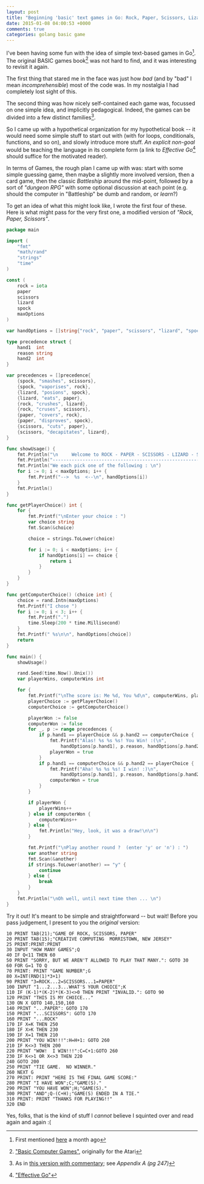 ```yaml
---
layout: post
title: "Beginning 'basic' text games in Go: Rock, Paper, Scissors, Lizard, Spock"
date: 2015-01-08 04:00:53 +0000
comments: true
categories: golang basic game
---
```


I've been having some fun with the idea of simple text-based games in Go[^1]. The original BASIC games book[^2] was not hard to find, and it was interesting to revisit it again.

The first thing that stared me in the face was just how _bad_ (and by "bad" I mean _incomprehensible_) most of the code was. In my nostalgia I had completely lost sight of this.

The second thing was how nicely self-contained each game was, focussed on one simple idea, and implicitly pedagogical. Indeed, the games can be divided into a few distinct families[^3].

So I came up with a hypothetical organization for my hypothetical book -- it would need some simple stuff to start out with (with for loops, conditionals, functions, and so on), and slowly introduce more stuff. _An explicit non-goal_ would be teaching the language in its complete form (a link to _Effective Go_[^4] should suffice for the motivated reader).

In terms of Games, the rough plan I came up with was: start with some simple guessing game, then maybe a slightly more involved version, then a card game, then the classic _Battleship_ around the mid-point, followed by a sort of _"dungeon RPG"_ with some optional discussion at each point (e.g. should the computer in "Battleship" be dumb and random, or _learn_?)

To get an idea of what this might look like, I wrote the first four of these. Here is what might pass for the very first one, a modified version of _"Rock, Paper, Scissors"_.

```go
package main

import (
	"fmt"
	"math/rand"
	"strings"
	"time"
)

const (
	rock = iota
	paper
	scissors
	lizard
	spock
	maxOptions
)

var handOptions = []string{"rock", "paper", "scissors", "lizard", "spock"}

type precedence struct {
	hand1  int
	reason string
	hand2  int
}

var precedences = []precedence{
	{spock, "smashes", scissors},
	{spock, "vaporises", rock},
	{lizard, "posions", spock},
	{lizard, "eats", paper},
	{rock, "crushes", lizard},
	{rock, "cruses", scissors},
	{paper, "covers", rock},
	{paper, "disproves", spock},
	{scissors, "cuts", paper},
	{scissors, "decapitates", lizard},
}

func showUsage() {
	fmt.Println("\n     Welcome to ROCK - PAPER - SCISSORS - LIZARD - SPOCK  ")
	fmt.Println("----------------------------------------------------------\n")
	fmt.Println("We each pick one of the following : \n")
	for i := 0; i < maxOptions; i++ {
		fmt.Printf("-->  %s  <--\n", handOptions[i])
	}
	fmt.Println()
}

func getPlayerChoice() int {
	for {
		fmt.Printf("\nEnter your choice : ")
		var choice string
		fmt.Scan(&choice)

		choice = strings.ToLower(choice)

		for i := 0; i < maxOptions; i++ {
			if handOptions[i] == choice {
				return i
			}
		}
	}
}

func getComputerChoice() (choice int) {
	choice = rand.Intn(maxOptions)
	fmt.Printf("I chose ")
	for i := 0; i < 3; i++ {
		fmt.Printf(".")
		time.Sleep(200 * time.Millisecond)
	}
	fmt.Printf(" %s\n\n", handOptions[choice])
	return
}

func main() {
	showUsage()

	rand.Seed(time.Now().Unix())
	var playerWins, computerWins int

	for {
		fmt.Printf("\nThe score is: Me %d, You %d\n", computerWins, playerWins)
		playerChoice := getPlayerChoice()
		computerChoice := getComputerChoice()

		playerWon := false
		computerWon := false
		for _, p := range precedences {
			if p.hand1 == playerChoice && p.hand2 == computerChoice {
				fmt.Printf("Alas! %s %s %s! You Win! :(\n",
					handOptions[p.hand1], p.reason, handOptions[p.hand2])
				playerWon = true
			}
			if p.hand1 == computerChoice && p.hand2 == playerChoice {
				fmt.Printf("Aha! %s %s %s! I win! :)\n",
					handOptions[p.hand1], p.reason, handOptions[p.hand2])
				computerWon = true
			}
		}

		if playerWon {
			playerWins++
		} else if computerWon {
			computerWins++
		} else {
			fmt.Println("Hey, look, it was a draw!\n\n")
		}

		fmt.Printf("\nPlay another round ?  (enter 'y' or 'n') : ")
		var another string
		fmt.Scan(&another)
		if strings.ToLower(another) == "y" {
			continue
		} else {
			break
		}
	}
	fmt.Println("\nOh well, until next time then ... \n")
}
```

Try it out! It's meant to be simple and straightforward -- but wait! Before you pass judgement, I present to you the _original_ version:

```basic
10 PRINT TAB(21);"GAME OF ROCK, SCISSORS, PAPER"
20 PRINT TAB(15);"CREATIVE COMPUTING  MORRISTOWN, NEW JERSEY"
25 PRINT:PRINT:PRINT
30 INPUT "HOW MANY GAMES";Q
40 IF Q<11 THEN 60
50 PRINT "SORRY, BUT WE AREN'T ALLOWED TO PLAY THAT MANY.": GOTO 30
60 FOR G=1 TO Q
70 PRINT: PRINT "GAME NUMBER";G
80 X=INT(RND(1)*3+1)
90 PRINT "3=ROCK...2=SCISSORS...1=PAPER"
100 INPUT "1...2...3...WHAT'S YOUR CHOICE";K
110 IF (K-1)*(K-2)*(K-3)<>0 THEN PRINT "INVALID.": GOTO 90
120 PRINT "THIS IS MY CHOICE..."
130 ON X GOTO 140,150,160
140 PRINT "...PAPER": GOTO 170
150 PRINT "...SCISSORS": GOTO 170
160 PRINT "...ROCK"
170 IF X=K THEN 250
180 IF X>K THEN 230
190 IF X=1 THEN 210
200 PRINT "YOU WIN!!!":H=H+1: GOTO 260
210 IF K<>3 THEN 200
220 PRINT "WOW!  I WIN!!!":C=C+1:GOTO 260
230 IF K<>1 OR X<>3 THEN 220
240 GOTO 200
250 PRINT "TIE GAME.  NO WINNER."
260 NEXT G
270 PRINT: PRINT "HERE IS THE FINAL GAME SCORE:"
280 PRINT "I HAVE WON";C;"GAME(S)."
290 PRINT "YOU HAVE WON";H;"GAME(S)."
300 PRINT "AND";Q-(C+H);"GAME(S) ENDED IN A TIE."
310 PRINT: PRINT "THANKS FOR PLAYING!!"
320 END
```

Yes, folks, that is the kind of stuff I _cannot_ believe I squinted over and read again and again :(

[^1]: First mentioned [here](http://agam.github.io/blog/2014/12/17/the-gardens-of-go/) a month ago
[^2]: ["Basic Computer Games"](http://www.atariarchives.org/basicgames/), originally for the Atari
[^3]: As in [this version with commentary](http://bitsavers.trailing-edge.com/pdf/dec/_Books/101_BASIC_Computer_Games_Mar75.pdf); see _Appendix A (pg 247)_
[^4]: ["Effective Go"](https://golang.org/doc/effective_go.html)